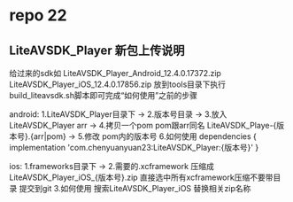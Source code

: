 # repo 22
## LiteAVSDK_Player 新包上传说明
  给过来的sdk如
  LiteAVSDK_Player_Android_12.4.0.17372.zip
  LiteAVSDK_Player_iOS_12.4.0.17856.zip
  放到tools目录下执行build_liteavsdk.sh脚本即可完成“如何使用”之前的步骤

  android: 
  1.LiteAVSDK_Player目录下 -> 
  2.版本号目录 ->
  3.放入 LiteAVSDK_Player arr -> 
  4.拷贝一个pom pom跟arr同名 LiteAVSDK_Playe-{版本号}.{arr|pom} ->
  5.修改 pom内的版本号
  6.如何使用
    dependencies {
        implementation 'com.chenyuanyuan23:LiteAVSDK_Player:{版本号}'
    }

  ios:
  1.frameworks目录下 -> 
  2.需要的.xcframework 压缩成 LiteAVSDK_Player_iOS_{版本号}.zip 直接选中所有xcframework压缩不要带目录  提交到git
  3.如何使用
    搜索LiteAVSDK_Player_iOS 替换相关zip名称


